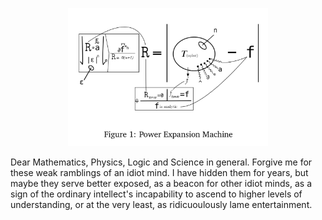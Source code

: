 <p align="center"><img src="TheNotes.png" width="320"/></p>

Dear Mathematics, Physics, Logic and Science in general. Forgive me for these weak ramblings of an idiot mind. I have hidden them for years, but maybe they serve better exposed, as a beacon for other idiot minds, as a sign of the ordinary intellect's incapability to ascend to higher levels of understanding, or at the very least, as ridicuoulously lame entertainment.  
